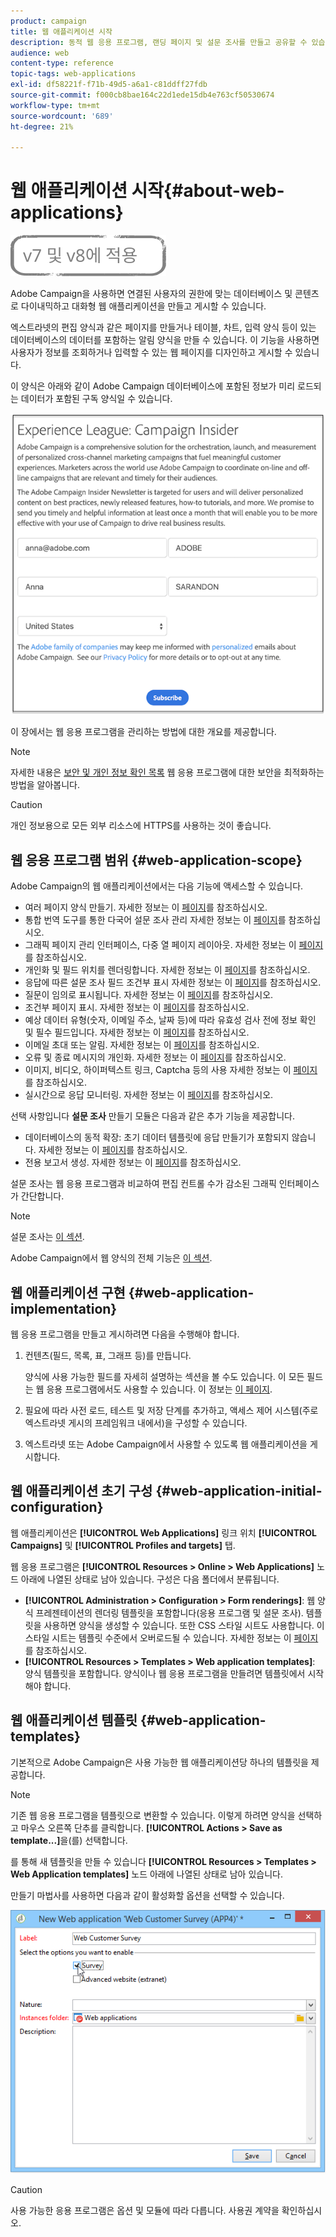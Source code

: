 ```yaml
---
product: campaign
title: 웹 애플리케이션 시작
description: 동적 웹 응용 프로그램, 랜딩 페이지 및 설문 조사를 만들고 공유할 수 있습니다
audience: web
content-type: reference
topic-tags: web-applications
exl-id: df58221f-f71b-49d5-a6a1-c81ddff27fdb
source-git-commit: f000cb8bae164c22d1ede15db4e763cf50530674
workflow-type: tm+mt
source-wordcount: '689'
ht-degree: 21%

---
```


# 웹 애플리케이션 시작{#about-web-applications}

![](../../assets/common.svg)

Adobe Campaign을 사용하면 연결된 사용자의 권한에 맞는 데이터베이스 및 콘텐츠로 다이내믹하고 대화형 웹 애플리케이션을 만들고 게시할 수 있습니다.

엑스트라넷의 편집 양식과 같은 페이지를 만들거나 테이블, 차트, 입력 양식 등이 있는 데이터베이스의 데이터를 포함하는 알림 양식을 만들 수 있습니다. 이 기능을 사용하면 사용자가 정보를 조회하거나 입력할 수 있는 웹 페이지를 디자인하고 게시할 수 있습니다.

이 양식은 아래와 같이 Adobe Campaign 데이터베이스에 포함된 정보가 미리 로드되는 데이터가 포함된 구독 양식일 수 있습니다.

![](assets/webapp_form_sample.png)

이 장에서는 웹 응용 프로그램을 관리하는 방법에 대한 개요를 제공합니다.

>[!NOTE]
>
>자세한 내용은 [보안 및 개인 정보 확인 목록](https://helpx.adobe.com/kr/campaign/kb/acc-security.html) 웹 응용 프로그램에 대한 보안을 최적화하는 방법을 알아봅니다.

>[!CAUTION]
>
>개인 정보용으로 모든 외부 리소스에 HTTPS를 사용하는 것이 좋습니다.

## 웹 응용 프로그램 범위 {#web-application-scope}

Adobe Campaign의 웹 애플리케이션에서는 다음 기능에 액세스할 수 있습니다.

* 여러 페이지 양식 만들기. 자세한 정보는 이 [페이지](about-web-forms.md)를 참조하십시오.
* 통합 번역 도구를 통한 다국어 설문 조사 관리 자세한 정보는 이 [페이지](translating-a-web-application.md)를 참조하십시오.
* 그래픽 페이지 관리 인터페이스, 다중 열 페이지 레이아웃. 자세한 정보는 이 [페이지](designing-a-web-application.md)를 참조하십시오.
* 개인화 및 필드 위치를 렌더링합니다. 자세한 정보는 이 [페이지](editing-content.md#adding-personalization-content)를 참조하십시오.
* 응답에 따른 설문 조사 필드 조건부 표시 자세한 정보는 이 [페이지](form-rendering.md#defining-fields-conditional-display)를 참조하십시오.
* 질문이 임의로 표시됩니다. 자세한 정보는 이 [페이지](../../surveys/using/building-a-survey.md#adding-questions)를 참조하십시오.
* 조건부 페이지 표시. 자세한 정보는 이 [페이지](defining-web-forms-page-sequencing.md#conditional-page-display)를 참조하십시오.
* 예상 데이터 유형(숫자, 이메일 주소, 날짜 등)에 따라 유효성 검사 전에 정보 확인 및 필수 필드입니다. 자세한 정보는 이 [페이지](form-rendering.md#defining-control-settings)를 참조하십시오.
* 이메일 초대 또는 알림. 자세한 정보는 이 [페이지](publishing-a-web-form.md#delivering-a-form-via-email)를 참조하십시오.
* 오류 및 종료 메시지의 개인화. 자세한 정보는 이 [페이지](defining-web-forms-properties.md#setting-up-an-error-page)를 참조하십시오.
* 이미지, 비디오, 하이퍼텍스트 링크, Captcha 등의 사용 자세한 정보는 이 [페이지](editing-content.md)를 참조하십시오.
* 실시간으로 응답 모니터링. 자세한 정보는 이 [페이지](../../surveys/using/publish--track-and-use-collected-data.md#response-tracking)를 참조하십시오.

선택 사항입니다 **설문 조사** 만들기 모듈은 다음과 같은 추가 기능을 제공합니다.

* 데이터베이스의 동적 확장: 초기 데이터 템플릿에 응답 만들기가 포함되지 않습니다. 자세한 정보는 이 [페이지](../../surveys/using/managing-answers.md#storing-collected-answers)를 참조하십시오.
* 전용 보고서 생성. 자세한 정보는 이 [페이지](../../surveys/using/publish--track-and-use-collected-data.md#reports-on-surveys)를 참조하십시오.

설문 조사는 웹 응용 프로그램과 비교하여 편집 컨트롤 수가 감소된 그래픽 인터페이스가 간단합니다.

>[!NOTE]
>
>설문 조사는 [이 섹션](../../surveys/using/about-surveys.md).
>
>Adobe Campaign에서 웹 양식의 전체 기능은 [이 섹션](about-web-forms.md).

## 웹 애플리케이션 구현 {#web-application-implementation}

웹 응용 프로그램을 만들고 게시하려면 다음을 수행해야 합니다.

1. 컨텐츠(필드, 목록, 표, 그래프 등)를 만듭니다.

   양식에 사용 가능한 필드를 자세히 설명하는 섹션을 볼 수도 있습니다. 이 모든 필드는 웹 응용 프로그램에서도 사용할 수 있습니다. 이 정보는 [이 페이지](adding-fields-to-a-web-form.md).

1. 필요에 따라 사전 로드, 테스트 및 저장 단계를 추가하고, 액세스 제어 시스템(주로 엑스트라넷 게시의 프레임워크 내에서)을 구성할 수 있습니다.
1. 엑스트라넷 또는 Adobe Campaign에서 사용할 수 있도록 웹 애플리케이션을 게시합니다.

## 웹 애플리케이션 초기 구성 {#web-application-initial-configuration}

웹 애플리케이션은 **[!UICONTROL Web Applications]** 링크 위치 **[!UICONTROL Campaigns]** 및 **[!UICONTROL Profiles and targets]** 탭.

웹 응용 프로그램은 **[!UICONTROL Resources > Online > Web Applications]** 노드 아래에 나열된 상태로 남아 있습니다. 구성은 다음 폴더에서 분류됩니다.

* **[!UICONTROL Administration > Configuration > Form renderings]**: 웹 양식 프레젠테이션의 렌더링 템플릿을 포함합니다(응용 프로그램 및 설문 조사). 템플릿을 사용하면 양식을 생성할 수 있습니다. 또한 CSS 스타일 시트도 사용합니다. 이 스타일 시트는 템플릿 수준에서 오버로드될 수 있습니다. 자세한 정보는 이 [페이지](form-rendering.md#selecting-the-form-rendering-template)를 참조하십시오.
* **[!UICONTROL Resources > Templates > Web application templates]**: 양식 템플릿을 포함합니다. 양식이나 웹 응용 프로그램을 만들려면 템플릿에서 시작해야 합니다.

## 웹 애플리케이션 템플릿 {#web-application-templates}

기본적으로 Adobe Campaign은 사용 가능한 웹 애플리케이션당 하나의 템플릿을 제공합니다.

>[!NOTE]
>
>기존 웹 응용 프로그램을 템플릿으로 변환할 수 있습니다. 이렇게 하려면 양식을 선택하고 마우스 오른쪽 단추를 클릭합니다. **[!UICONTROL Actions > Save as template...]**&#x200B;을(를) 선택합니다.

를 통해 새 템플릿을 만들 수 있습니다 **[!UICONTROL Resources > Templates > Web Application templates]** 노드 아래에 나열된 상태로 남아 있습니다.

만들기 마법사를 사용하면 다음과 같이 활성화할 옵션을 선택할 수 있습니다.

![](assets/webapp_create_template.png)

>[!CAUTION]
>
>사용 가능한 응용 프로그램은 옵션 및 모듈에 따라 다릅니다. 사용권 계약을 확인하십시오.
